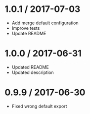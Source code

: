 1.0.1 / 2017-07-03
==================

* Add merge default configuration 
* Improve tests
* Update README 

1.0.0 / 2017-06-31
==================

* Updated README 
* Updated description

0.9.9 / 2017-06-30
==================

* Fixed wrong default export 
